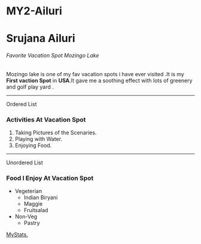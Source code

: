 # MY2-Ailuri

#  Srujana Ailuri
######  Favorite Vacation Spot Mozingo Lake
Mozingo lake is one of my fav vacation spots i have ever visited .It is my **First vaction Spot**  in  **USA**.It gave me a soothing effect with lots of greenery and golf play yard .

---

Ordered List
### Activities At Vacation Spot
1. Taking Pictures of the Scenaries.
2. Playing with Water.
3. Enjoying Food.

---

Unordered List
### Food I Enjoy At Vacation Spot
* Vegeterian 
   * Indian Biryani
   * Maggie
   * Fruitsalad
* Non-Veg
   * Pastry

[MyStats.](MyStats.md)
